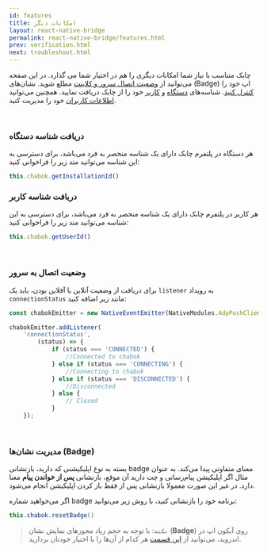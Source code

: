 ```yaml
---
id: features
title: امکانات‌ دیگر
layout: react-native-bridge
permalink: react-native-bridge/features.html
prev: verification.html
next: troubleshoot.html
---
```


چابک متناسب با نیاز شما امکانات دیگری را هم در اختیار شما می گذارد. در این صفحه می‌توانید از [وضعیت اتصال سرور و کلاینت](/react-native-bridge/features.html#وضعیت-اتصال-به-سرور) مطلع شوید. نشان‌های (Badge) اپ خود را [کنترل کنید](/react-native-bridge/features.html#مدیریت-نشانها-badge). شناسه‌های [دستگاه](/react-native-bridge/features.html#دریافت-شناسه-دستگاه) و [کاربر](/react-native-bridge/features.html#دریافت-شناسه-کاربر) خود را از چابک دریافت نمایید. همچنین می‌توانید [اطلاعات کاربران](/react-native-bridge/features.html#مدیریت-اطلاعات-کاربر) خود را مدیریت کنید.

<Br>

### دریافت شناسه دستگاه

هر دستگاه در پلتفرم چابک دارای یک شناسه منحصر به فرد می‌باشد، برای دسترسی به این شناسه می‌توانید متد زیر را فراخوانی کنید:

```javascript
this.chabok.getInstallationId()
```
### دریافت شناسه کاربر

هر کاربر در پلتفرم چابک دارای یک شناسه منحصر به فرد می‌باشد، برای دسترسی به این شناسه می‌توانید متد زیر را فراخوانی کنید:

```javascript
this.chabok.getUserId()
```

<Br>

### وضعیت اتصال به سرور

برای دریافت از وضعیت آنلاین یا آفلاین بودن، باید یک `listener` به رویداد `connectionStatus` مانند زیر اضافه کنید:

```javascript
const chabokEmitter = new NativeEventEmitter(NativeModules.AdpPushClient);

chabokEmitter.addListener(
    'connectionStatus',
        (status) => {
            if (status === 'CONNECTED') {
                //Connected to chabok
            } else if (status === 'CONNECTING') {
                //Connecting to chabok
            } else if (status === 'DISCONNECTED') {
                //Disconnected
            } else {
                // Closed
            }
    });
```

<Br>

###  مدیریت نشان‌ها (Badge)
بسته به نوع اپلیکیشنی که دارید، بازنشانی badge معنای متفاوتی پیدا می‌کند. به عنوان مثال اگر اپلیکیشن پیام‌رسانی و چت دارید آن موقع، بازنشانی **پس از خواندن پیام** معنا دارد. در غیر این صورت معمولا بازنشانی پس از فقط باز کردن اپلیکیشن انجام می‌شود. 

اگر می‌خواهید شماره badge برنامه خود را بازنشانی کنید، با روش زیر می‌توانید: 

```java
this.chabok.resetBadge()
``` 
> `نکته`: با توجه به حجم زیاد مجوزهای نمایش نشان (**Badge**) روی آیکون اپ در اندروید،‌ می‌توانید از [این قسمت](https://doc.chabokpush.com/android/features.html#برداشتن-مجوزهای-غیر-ضروری-برای-نمایش-نشان-badge-روی-آیکون) هر کدام از آن‌ها را با اختیار خودتان بردارید. 
